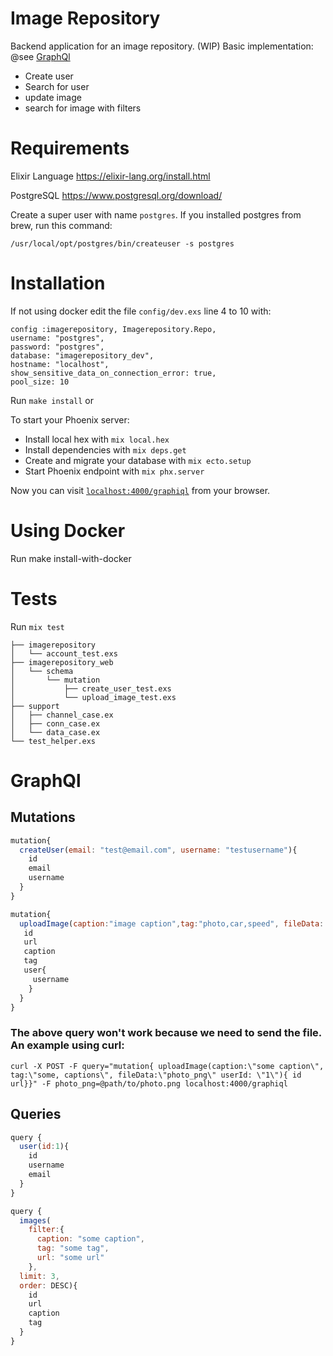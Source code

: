 # Image Repository 
Backend application for an image repository. (WIP) Basic implementation: @see [GraphQl](doc:image-repository#readme#GraphQl)
 - Create user
 - Search for user
 - update image
 - search for image with filters 

# Requirements

Elixir Language
https://elixir-lang.org/install.html

PostgreSQL
https://www.postgresql.org/download/

Create a super user with name `postgres`. If you installed postgres from brew, run this command:

`/usr/local/opt/postgres/bin/createuser -s postgres`

# Installation

If not using docker edit the file `config/dev.exs` line 4 to 10 with:
```
config :imagerepository, Imagerepository.Repo,
username: "postgres",
password: "postgres",
database: "imagerepository_dev",
hostname: "localhost",
show_sensitive_data_on_connection_error: true,
pool_size: 10
```
Run `make install` or

To start your Phoenix server:
  * Install local hex with `mix local.hex`
  * Install dependencies with `mix deps.get`
  * Create and migrate your database with `mix ecto.setup`
  * Start Phoenix endpoint with `mix phx.server`

Now you can visit [`localhost:4000/graphiql`](http://localhost:4000/graphiql) from your browser.

# Using Docker

Run make install-with-docker

# Tests
Run `mix test`
```
├── imagerepository
│   └── account_test.exs
├── imagerepository_web
│   └── schema
│       └── mutation
│           ├── create_user_test.exs
│           └── upload_image_test.exs
├── support
│   ├── channel_case.ex
│   ├── conn_case.ex
│   └── data_case.ex
└── test_helper.exs
```

# GraphQl

## Mutations
```javascript
mutation{
  createUser(email: "test@email.com", username: "testusername"){
    id
    email
    username
  }
}

mutation{ 
  uploadImage(caption:"image caption",tag:"photo,car,speed", fileData: "upload/image.png" userId: "1"){ 
   id 
   url
   caption
   tag
   user{
     username
    }
  }
} 
```

### The above query won't work because we need to send the file. An example using curl:
```
curl -X POST -F query="mutation{ uploadImage(caption:\"some caption\", tag:\"some, captions\", fileData:\"photo_png\" userId: \"1\"){ id url}}" -F photo_png=@path/to/photo.png localhost:4000/graphiql
```
## Queries

```javascript
query {
  user(id:1){
    id
    username
    email
  }
}

query {
  images(
    filter:{
      caption: "some caption",
      tag: "some tag",
      url: "some url"
    }, 
  limit: 3, 
  order: DESC){
    id
    url
    caption
    tag
  }
}
```
